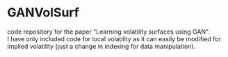 # GANVolSurf
code repository for the paper "Learning volatility surfaces using GAN".\
I have only included code for local volatility as it can easily be modified for implied volatility (just a change in indexing for data manipulation).
